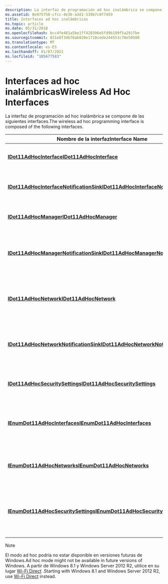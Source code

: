 ```yaml
---
description: La interfaz de programación ad hoc inalámbrica se compone de las siguientes interfaces.
ms.assetid: 8e975750-cfcc-4e36-a3d1-539b7c077459
title: Interfaces ad hoc inalámbricas
ms.topic: article
ms.date: 05/31/2018
ms.openlocfilehash: bcc4fe481a5be1ff428396e5fd9b199f5a291fbe
ms.sourcegitcommit: 831e8f3db78ab820e1710cede244553c70e50500
ms.translationtype: MT
ms.contentlocale: es-ES
ms.lasthandoff: 01/07/2021
ms.locfileid: "105677583"
---
```

# <a name="wireless-ad-hoc-interfaces"></a><span data-ttu-id="8daa0-103">Interfaces ad hoc inalámbricas</span><span class="sxs-lookup"><span data-stu-id="8daa0-103">Wireless Ad Hoc Interfaces</span></span>

<span data-ttu-id="8daa0-104">La interfaz de programación ad hoc inalámbrica se compone de las siguientes interfaces.</span><span class="sxs-lookup"><span data-stu-id="8daa0-104">The wireless ad hoc programming interface is composed of the following interfaces.</span></span>



| <span data-ttu-id="8daa0-105">Nombre de la interfaz</span><span class="sxs-lookup"><span data-stu-id="8daa0-105">Interface Name</span></span>                                                                       | <span data-ttu-id="8daa0-106">Descripción</span><span class="sxs-lookup"><span data-stu-id="8daa0-106">Description</span></span>                                                                                            |
|--------------------------------------------------------------------------------------|--------------------------------------------------------------------------------------------------------|
| [<span data-ttu-id="8daa0-107">**IDot11AdHocInterface**</span><span class="sxs-lookup"><span data-stu-id="8daa0-107">**IDot11AdHocInterface**</span></span>](/windows/desktop/api/adhoc/nn-adhoc-idot11adhocinterface)                                 | <span data-ttu-id="8daa0-108">Representa una tarjeta de interfaz de red inalámbrica (NIC).</span><span class="sxs-lookup"><span data-stu-id="8daa0-108">Represents a wireless network interface card (NIC).</span></span>                                                    |
| [<span data-ttu-id="8daa0-109">**IDot11AdHocInterfaceNotificationSink**</span><span class="sxs-lookup"><span data-stu-id="8daa0-109">**IDot11AdHocInterfaceNotificationSink**</span></span>](/windows/desktop/api/adhoc/nn-adhoc-idot11adhocinterfacenotificationsink) | <span data-ttu-id="8daa0-110">Define las notificaciones admitidas por [**IDot11AdHocInterface**](/windows/desktop/api/adhoc/nn-adhoc-idot11adhocinterface).</span><span class="sxs-lookup"><span data-stu-id="8daa0-110">Defines the notifications supported by [**IDot11AdHocInterface**](/windows/desktop/api/adhoc/nn-adhoc-idot11adhocinterface).</span></span>           |
| [<span data-ttu-id="8daa0-111">**IDot11AdHocManager**</span><span class="sxs-lookup"><span data-stu-id="8daa0-111">**IDot11AdHocManager**</span></span>](/windows/desktop/api/adhoc/nn-adhoc-idot11adhocmanager)                                     | <span data-ttu-id="8daa0-112">Crea y administra las redes ad hoc 802,11.</span><span class="sxs-lookup"><span data-stu-id="8daa0-112">Creates and manages 802.11 ad hoc networks.</span></span>                                                            |
| [<span data-ttu-id="8daa0-113">**IDot11AdHocManagerNotificationSink**</span><span class="sxs-lookup"><span data-stu-id="8daa0-113">**IDot11AdHocManagerNotificationSink**</span></span>](/windows/desktop/api/adhoc/nn-adhoc-idot11adhocmanagernotificationsink)     | <span data-ttu-id="8daa0-114">Define las notificaciones admitidas por la interfaz [**IDot11AdHocManager**](/windows/desktop/api/adhoc/nn-adhoc-idot11adhocmanager) .</span><span class="sxs-lookup"><span data-stu-id="8daa0-114">Defines the notifications supported by the [**IDot11AdHocManager**](/windows/desktop/api/adhoc/nn-adhoc-idot11adhocmanager) interface.</span></span> |
| [<span data-ttu-id="8daa0-115">**IDot11AdHocNetwork**</span><span class="sxs-lookup"><span data-stu-id="8daa0-115">**IDot11AdHocNetwork**</span></span>](/windows/desktop/api/adhoc/nn-adhoc-idot11adhocnetwork)                                     | <span data-ttu-id="8daa0-116">Representa un destino de red ad hoc disponible dentro del intervalo de conexión.</span><span class="sxs-lookup"><span data-stu-id="8daa0-116">Represents an available ad hoc network destination within connection range.</span></span>                            |
| [<span data-ttu-id="8daa0-117">**IDot11AdHocNetworkNotificationSink**</span><span class="sxs-lookup"><span data-stu-id="8daa0-117">**IDot11AdHocNetworkNotificationSink**</span></span>](/windows/desktop/api/adhoc/nn-adhoc-idot11adhocnetworknotificationsink)     | <span data-ttu-id="8daa0-118">Define las notificaciones admitidas por la interfaz [**IDot11AdHocNetwork**](/windows/desktop/api/adhoc/nn-adhoc-idot11adhocnetwork) .</span><span class="sxs-lookup"><span data-stu-id="8daa0-118">Defines the notifications supported by the [**IDot11AdHocNetwork**](/windows/desktop/api/adhoc/nn-adhoc-idot11adhocnetwork) interface.</span></span> |
| [<span data-ttu-id="8daa0-119">**IDot11AdHocSecuritySettings**</span><span class="sxs-lookup"><span data-stu-id="8daa0-119">**IDot11AdHocSecuritySettings**</span></span>](/windows/desktop/api/adhoc/nn-adhoc-idot11adhocsecuritysettings)                   | <span data-ttu-id="8daa0-120">Especifica la configuración de seguridad para una red ad hoc inalámbrica.</span><span class="sxs-lookup"><span data-stu-id="8daa0-120">Specifies the security settings for a wireless ad hoc network.</span></span>                                         |
| [<span data-ttu-id="8daa0-121">**IEnumDot11AdHocInterfaces**</span><span class="sxs-lookup"><span data-stu-id="8daa0-121">**IEnumDot11AdHocInterfaces**</span></span>](/windows/desktop/api/adhoc/nn-adhoc-ienumdot11adhocinterfaces)                       | <span data-ttu-id="8daa0-122">Representa la colección de interfaces de red ad hoc 802,11 actualmente visibles.</span><span class="sxs-lookup"><span data-stu-id="8daa0-122">Represents the collection of currently visible 802.11 ad hoc network interfaces.</span></span>                       |
| [<span data-ttu-id="8daa0-123">**IEnumDot11AdHocNetworks**</span><span class="sxs-lookup"><span data-stu-id="8daa0-123">**IEnumDot11AdHocNetworks**</span></span>](/windows/desktop/api/adhoc/nn-adhoc-ienumdot11adhocnetworks)                           | <span data-ttu-id="8daa0-124">Representa la colección de redes ad hoc 802,11 actualmente visibles.</span><span class="sxs-lookup"><span data-stu-id="8daa0-124">Represents the collection of currently visible 802.11 ad hoc networks.</span></span>                                 |
| [<span data-ttu-id="8daa0-125">**IEnumDot11AdHocSecuritySettings**</span><span class="sxs-lookup"><span data-stu-id="8daa0-125">**IEnumDot11AdHocSecuritySettings**</span></span>](/windows/desktop/api/adhoc/nn-adhoc-ienumdot11adhocsecuritysettings)           | <span data-ttu-id="8daa0-126">Representa la colección de opciones de configuración de seguridad asociada a cada red ad hoc inalámbrica visible.</span><span class="sxs-lookup"><span data-stu-id="8daa0-126">Represents the collection of security settings associated with each visible wireless ad hoc network.</span></span>   |



 

> [!Note]  
> <span data-ttu-id="8daa0-127">El modo ad hoc podría no estar disponible en versiones futuras de Windows.</span><span class="sxs-lookup"><span data-stu-id="8daa0-127">Ad hoc mode might not be available in future versions of Windows.</span></span> <span data-ttu-id="8daa0-128">A partir de Windows 8.1 y Windows Server 2012 R2, utilice en su lugar [Wi-Fi Direct](about-the-wi-fi-direct-api.md) .</span><span class="sxs-lookup"><span data-stu-id="8daa0-128">Starting with Windows 8.1 and Windows Server 2012 R2, use [Wi-Fi Direct](about-the-wi-fi-direct-api.md) instead.</span></span>

 

 

 



